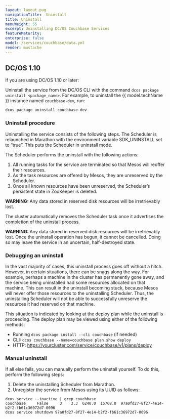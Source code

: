 ```yaml
---
layout: layout.pug
navigationTitle:  Uninstall
title: Uninstall
menuWeight: 55
excerpt: Uninstalling DC/OS Couchbase Services
featureMaturity:
enterprise: false
model: /services/couchbase/data.yml
render: mustache
---
```


## DC/OS 1.10

If you are using DC/OS 1.10 or later:

Uninstall the service from the DC/OS CLI with the command `dcos package uninstall <package_name>`. For example, to uninstall the {{ model.techName }} instance named `couchbase-dev`, run:

  ```bash
  dcos package uninstall couchbase-dev
  ```
  
### Uninstall procedure

Uninstalling the service consists of the following steps. The Scheduler is relaunched in Marathon with the environment variable SDK_UNINSTALL set to “true”. This puts the Scheduler in uninstall mode.

The Scheduler performs the uninstall with the following actions:

   1. All running tasks for the service are terminated so that Mesos will reoffer their resources.
   1. As the task resources are offered by Mesos, they are unreserved by the Scheduler.
   1. Once all known resources have been unreserved, the Scheduler’s persistent state in ZooKeeper is deleted.

<p class="message--warning"><strong>WARNING: </strong> Any data stored in reserved disk resources will be irretrievably lost.</p> 


The cluster automatically removes the Scheduler task once it advertises the completion of the uninstall process.

<p class="message--warning"><strong>WARNING: </strong> Any data stored in reserved disk resources will be irretrievably lost. Once the uninstall operation has begun, it cannot be cancelled. Doing so may leave the service in an uncertain, half-destroyed state.</p> 



### Debugging an uninstall

In the vast majority of cases, this uninstall process goes off without a hitch. However, in certain situations, there can be snags along the way. For example, perhaps a machine in the cluster has permanently gone away, and the service being uninstalled had some resources allocated on that machine. This can result in the uninstall becoming stuck, because Mesos will never offer those resources to the uninstalling Scheduler. Thus, the uninstalling Scheduler will not be able to successfully unreserve the resources it had reserved on that machine.

This situation is indicated by looking at the deploy plan while the uninstall is proceeding. The deploy plan may be viewed using either of the following methods:

- Running `dcos package install --cli couchbase` (if needed)
- CLI: `dcos couchbase --name=couchbase plan show deploy`
- HTTP: https://yourcluster.com/service/couchbase/v1/plans/deploy

### Manual uninstall    

If all else fails, you can manually perform the uninstall yourself. To do this, perform the following steps:

1. Delete the uninstalling Scheduler from Marathon.
1. Unregister the service from Mesos using its UUID as follows:

```shell
dcos service --inactive | grep couchbase
couchbase     False     3    3.3  6240.0  15768.0  97a0fd27-8f27-4e14-b2f2-fb61c36972d7-0096
dcos service shutdown 97a0fd27-8f27-4e14-b2f2-fb61c36972d7-0096
```
